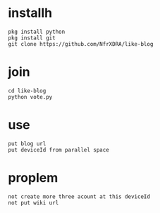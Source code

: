 # installh
```
pkg install python
pkg install git
git clone https://github.com/NfrXDRA/like-blog
```
# join
```
cd like-blog
python vote.py
```
# use
```
put blog url
put deviceId from parallel space
```
# proplem
```
not create more three acount at this deviceId
not put wiki url
```

